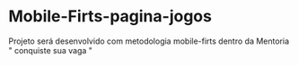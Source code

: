 # Mobile-Firts-pagina-jogos
Projeto será desenvolvido com metodologia mobile-firts dentro da Mentoria " conquiste sua vaga "
